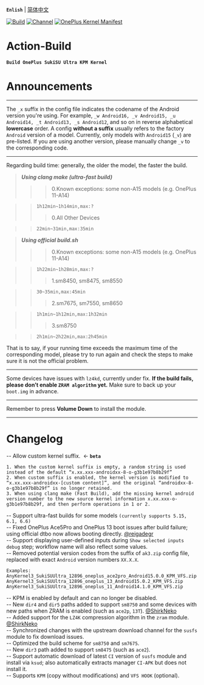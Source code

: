 **`Enlish`** | [简体中文](README.md)

[![Build](https://img.shields.io/badge/GitHub%20Actions-Build-181717?logo=github&logoColor=white&style=flat-square)](https://github.com/Numbersf/Action-Build/actions/workflows/Build%20SukiSU%20Ultra%20OnePlus.yml) [![Channel](https://img.shields.io/badge/Follow-Telegram-blue.svg?logo=telegram)](https://t.me/taichi91) [![OnePlus Kernel Manifest](https://img.shields.io/badge/OnePlus%20Kernel%20Manifest-EB0029?logo=oneplus&logoColor=white&style=flat-square)](https://github.com/OnePlusOSS/kernel_manifest)

# Action-Build
**```Build OnePlus SukiSU Ultra KPM Kernel```**
 
# Announcements
 
------
The ``_x`` suffix in the config file indicates the codename of the Android version you're using. For example, ``_w Android16, _v Android15, _u Android14, _t Android13, _s Android12``, and so on in reverse alphabetical **lowercase** order. A config **without a suffix** usually refers to the factory ``Android`` version of a model. Currently, only models with ``Android15`` (``_v``) are pre-listed. If you are using another version, please manually change ``_v`` to the corresponding code.
 
------
 
Regarding build time: generally, the older the model, the faster the build.
>***Using clang make (ultra-fast build)***
>>>0.Known exceptions: some non-A15 models (e.g. OnePlus 11-A14)
 
>>`1h12min~1h14min,max:?`
>>>0.All Other Devices
 
>>`22min~31min,max:35min`
 
>***Using official build.sh***
>>>0.Known exceptions: some non-A15 models (e.g. OnePlus 11-A14)
 
>>`1h22min~1h28min,max:?`
>>>1.sm8450, sm8475, sm8550
 
>>`30~35min,max:45min`
>>>2.sm7675, sm7550, sm8650
 
>>`1h1min~1h12min,max:1h32min`
>>>3.sm8750
 
>>`2h1min~2h22min,max:2h45min`
> 

That is to say, if your running time exceeds the maximum time of the corresponding model, please try to run again and check the steps to make sure it is not the official problem.
 
------
Some devices have issues with ``lz4kd``, currently under fix. **If the build fails, please don’t enable ``ZRAM algorithm`` yet.** Make sure to back up your ``boot.img`` in advance.
 
------
Remember to press **Volume Down** to install the module.
 
------
 
# Changelog
-- Allow custom kernel suffix.  <- **`beta`**
```
1. When the custom kernel suffix is empty, a random string is used instead of the default “x.xx.xxx-androidxx-8-o-g3b1e97b8b29f”
2. When custom suffix is enabled, the kernel version is modified to “x.xx.xxx-androidxx-[custom content]”, and the original “androidxx-8-o-g3b1e97b8b29f” is no longer retained.
3. When using clang make (Fast Build), add the missing kernel android version number to the new source kernel information x.xx.xxx-o-g3b1e97b8b29f, and then perform operations in 1 or 2.
```  
-- Support ultra-fast builds for some models `(currently supports 5.15, 6.1, 6.6)`  
-- Fixed OnePlus Ace5Pro and OnePlus 13 boot issues after build failure; using official dtbo now allows booting directly. [@reigadegr](https://github.com/reigadegr)  
-- Support displaying user-defined inputs during `Show selected inputs debug` step; workflow name will also reflect some values.  
-- Removed potential version codes from the suffix of `ak3.zip` config file, replaced with exact `Android` version numbers `XX.X.X`.
```
Examples:
AnyKernel3_SukiSUUltra_12896_oneplus_ace2pro_Android15.0.0_KPM_VFS.zip  
AnyKernel3_SukiSUUltra_12896_oneplus_13_Android15.0.2_KPM_VFS.zip  
AnyKernel3_SukiSUUltra_12896_oneplus_11_Android14.1.0_KPM_VFS.zip
```  
-- KPM is enabled by default and can no longer be disabled.  
-- New `dir4` and `dir5` paths added to support `sm8750` and some devices with new paths when ZRAM is enabled (such as `ace2p`, `13T`).   [@ShirkNeko](https://github.com/ShirkNeko)  
-- Added support for the `LZ4K` compression algorithm in the `zram` module.   [@ShirkNeko](https://github.com/ShirkNeko)  
-- Synchronized changes with the upstream download channel for the `susfs` module to fix download issues.  
-- Optimized the build scheme for `sm8750` and `sm7675`.  
-- New `dir3` path added to support `sm8475` (such as `ace2`).  
-- Support automatic download of latest `CI` version of `susfs` module and install via `ksud`; also automatically extracts manager `CI-APK` but does not install it.  
-- Supports `KPM` (copy without modifications) and `VFS HOOK` (optional).  